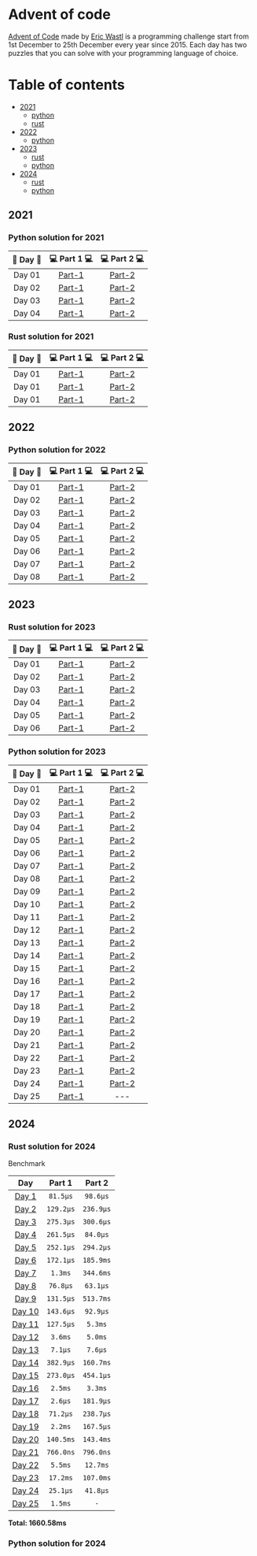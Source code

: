 # Advent of code

[Advent of Code](https://adventofcode.com/) made by [Eric Wastl](http://was.tl/) is a programming challenge start from
1st December to 25th December every year since 2015. Each day has two puzzles that you can solve with your programming
language of choice.

Table of contents
=================

<!--ts-->

* [2021](#2021)
    * [python](#python-solution-for-2021)
    * [rust](#rust-solution-for-2021)
* [2022](#2022)
    * [python](#python-solution-for-2023)
* [2023](#2023)
    * [rust](#rust-solution-for-2023)
    * [python](#python-solution-for-2023)
* [2024](#2024)
    * [rust](#rust-solution-for-2024)
    * [python](#python-solution-for-2023)

<!--te-->

## 2021

### Python solution for 2021

| 🎄 Day 🎄 |             💻 Part 1 💻             |             💻 Part 2 💻             |
|:---------:|:------------------------------------:|:------------------------------------:|
|  Day 01   | [Part-1](2021/python/day-01/main.py) | [Part-2](2021/python/day-01/main.py) |
|  Day 02   | [Part-1](2021/python/day-02/main.py) | [Part-2](2021/python/day-02/main.py) |
|  Day 03   | [Part-1](2021/python/day-03/main.py) | [Part-2](2021/python/day-03/main.py) |
|  Day 04   | [Part-1](2021/python/day-04/main.py) | [Part-2](2021/python/day-04/main.py) |

### Rust solution for 2021

| 🎄 Day 🎄 |               💻 Part 1 💻                |               💻 Part 2 💻                |
|:---------:|:-----------------------------------------:|:-----------------------------------------:|
|  Day 01   | [Part-1](2021/rust/day-01-rs/src/main.rs) | [Part-2](2021/rust/day-01-rs/src/main.rs) |
|  Day 01   | [Part-1](2021/rust/day-02-rs/src/main.rs) | [Part-2](2021/rust/day-03-rs/src/main.rs) |
|  Day 01   | [Part-1](2021/rust/day-02-rs/src/main.rs) | [Part-2](2021/rust/day-03-rs/src/main.rs) |

## 2022

### Python solution for 2022

| 🎄 Day 🎄 |            💻 Part 1 💻             |            💻 Part 2 💻             |
|:---------:|:-----------------------------------:|:-----------------------------------:|
|  Day 01   | [Part-1](2022/python/day-1/main.py) | [Part-2](2022/python/day-1/main.py) |
|  Day 02   | [Part-1](2022/python/day-2/main.py) | [Part-2](2022/python/day-2/main.py) |
|  Day 03   | [Part-1](2022/python/day-3/main.py) | [Part-2](2022/python/day-3/main.py) |
|  Day 04   | [Part-1](2022/python/day-4/main.py) | [Part-2](2022/python/day-4/main.py) |
|  Day 05   | [Part-1](2022/python/day-5/main.py) | [Part-2](2022/python/day-5/main.py) |
|  Day 06   | [Part-1](2022/python/day-6/main.py) | [Part-2](2022/python/day-6/main.py) |
|  Day 07   | [Part-1](2022/python/day-7/main.py) | [Part-2](2022/python/day-7/main.py) |
|  Day 08   | [Part-1](2022/python/day-8/main.py) | [Part-2](2022/python/day-8/main.py) |

## 2023

### Rust solution for 2023

| 🎄 Day 🎄 |           💻 Part 1 💻            |           💻 Part 2 💻            |
|:---------:|:---------------------------------:|:---------------------------------:|
|  Day 01   | [Part-1](2023/rust/src/bin/01.rs) | [Part-2](2023/rust/src/bin/01.rs) |
|  Day 02   | [Part-1](2023/rust/src/bin/02.rs) | [Part-2](2023/rust/src/bin/02.rs) |
|  Day 03   | [Part-1](2023/rust/src/bin/03.rs) | [Part-2](2023/rust/src/bin/03.rs) |
|  Day 04   | [Part-1](2023/rust/src/bin/04.rs) | [Part-2](2023/rust/src/bin/04.rs) |
|  Day 05   | [Part-1](2023/rust/src/bin/05.rs) | [Part-2](2023/rust/src/bin/05.rs) |
|  Day 06   | [Part-1](2023/rust/src/bin/06.rs) | [Part-2](2023/rust/src/bin/06.rs) |

### Python solution for 2023

| 🎄 Day 🎄 |             💻 Part 1 💻             |             💻 Part 2 💻             |
|:---------:|:------------------------------------:|:------------------------------------:|
|  Day 01   | [Part-1](2023/python/day-1/main.py)  | [Part-2](2023/python/day-1/main2.py) |
|  Day 02   | [Part-1](2023/python/day-2/main.py)  | [Part-2](2023/python/day-2/main2.py) |
|  Day 03   | [Part-1](2023/python/day-3/main.py)  | [Part-2](2023/python/day-3/main.py)  |
|  Day 04   | [Part-1](2023/python/day-4/main.py)  | [Part-2](2023/python/day-4/main.py)  |
|  Day 05   | [Part-1](2023/python/day-5/main.py)  | [Part-2](2023/python/day-5/main.py)  |
|  Day 06   | [Part-1](2023/python/day-6/main.py)  | [Part-2](2023/python/day-6/main.py)  |
|  Day 07   | [Part-1](2023/python/day-7/main.py)  | [Part-2](2023/python/day-7/main.py)  |
|  Day 08   | [Part-1](2023/python/day-8/main.py)  | [Part-2](2023/python/day-8/main.py)  |
|  Day 09   | [Part-1](2023/python/day-9/main.py)  | [Part-2](2023/python/day-9/main.py)  |
|  Day 10   | [Part-1](2023/python/day-10/main.py) | [Part-2](2023/python/day-10/main.py) |
|  Day 11   | [Part-1](2023/python/day-11/main.py) | [Part-2](2023/python/day-11/main.py) |
|  Day 12   | [Part-1](2023/python/day-12/main.py) | [Part-2](2023/python/day-12/main.py) |
|  Day 13   | [Part-1](2023/python/day-13/main.py) | [Part-2](2023/python/day-13/main.py) |
|  Day 14   | [Part-1](2023/python/day-14/main.py) | [Part-2](2023/python/day-14/main.py) |
|  Day 15   | [Part-1](2023/python/day-15/main.py) | [Part-2](2023/python/day-15/main.py) |
|  Day 16   | [Part-1](2023/python/day-16/main.py) | [Part-2](2023/python/day-16/main.py) |
|  Day 17   | [Part-1](2023/python/day-17/main.py) | [Part-2](2023/python/day-17/main.py) |
|  Day 18   | [Part-1](2023/python/day-18/main.py) | [Part-2](2023/python/day-18/main.py) |
|  Day 19   | [Part-1](2023/python/day-19/main.py) | [Part-2](2023/python/day-19/main.py) |
|  Day 20   | [Part-1](2023/python/day-20/main.py) | [Part-2](2023/python/day-20/main.py) |
|  Day 21   | [Part-1](2023/python/day-21/main.py) | [Part-2](2023/python/day-21/main.py) |
|  Day 22   | [Part-1](2023/python/day-22/main.py) | [Part-2](2023/python/day-22/main.py) |
|  Day 23   | [Part-1](2023/python/day-23/main.py) | [Part-2](2023/python/day-23/main.py) |
|  Day 24   | [Part-1](2023/python/day-24/main.py) | [Part-2](2023/python/day-24/main.py) |
|  Day 25   | [Part-1](2023/python/day-25/main.py) |                 ---                  |

## 2024

### Rust solution for 2024

Benchmark

|            Day            |  Part 1   |  Part 2   |
|:-------------------------:|:---------:|:---------:|
| [Day 1](./src/bin/01.rs)  | `81.5µs`  | `98.6µs`  |
| [Day 2](./src/bin/02.rs)  | `129.2µs` | `236.9µs` |
| [Day 3](./src/bin/03.rs)  | `275.3µs` | `300.6µs` |
| [Day 4](./src/bin/04.rs)  | `261.5µs` | `84.0µs`  |
| [Day 5](./src/bin/05.rs)  | `252.1µs` | `294.2µs` |
| [Day 6](./src/bin/06.rs)  | `172.1µs` | `185.9ms` |
| [Day 7](./src/bin/07.rs)  |  `1.3ms`  | `344.6ms` |
| [Day 8](./src/bin/08.rs)  | `76.8µs`  | `63.1µs`  |
| [Day 9](./src/bin/09.rs)  | `131.5µs` | `513.7ms` |
| [Day 10](./src/bin/10.rs) | `143.6µs` | `92.9µs`  |
| [Day 11](./src/bin/11.rs) | `127.5µs` |  `5.3ms`  |
| [Day 12](./src/bin/12.rs) |  `3.6ms`  |  `5.0ms`  |
| [Day 13](./src/bin/13.rs) |  `7.1µs`  |  `7.6µs`  |
| [Day 14](./src/bin/14.rs) | `382.9µs` | `160.7ms` |
| [Day 15](./src/bin/15.rs) | `273.0µs` | `454.1µs` |
| [Day 16](./src/bin/16.rs) |  `2.5ms`  |  `3.3ms`  |
| [Day 17](./src/bin/17.rs) |  `2.6µs`  | `181.9µs` |
| [Day 18](./src/bin/18.rs) | `71.2µs`  | `238.7µs` |
| [Day 19](./src/bin/19.rs) |  `2.2ms`  | `167.5µs` |
| [Day 20](./src/bin/20.rs) | `140.5ms` | `143.4ms` |
| [Day 21](./src/bin/21.rs) | `766.0ns` | `796.0ns` |
| [Day 22](./src/bin/22.rs) |  `5.5ms`  | `12.7ms`  |
| [Day 23](./src/bin/23.rs) | `17.2ms`  | `107.0ms` |
| [Day 24](./src/bin/24.rs) | `25.1µs`  | `41.8µs`  |
| [Day 25](./src/bin/25.rs) |  `1.5ms`  |    `-`    |

**Total: 1660.58ms**

### Python solution for 2024

